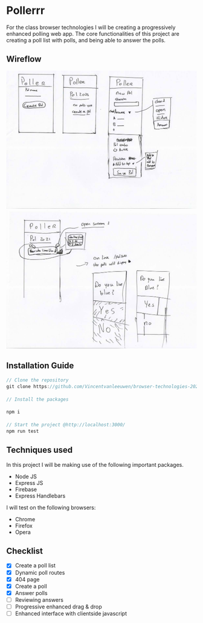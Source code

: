 # Pollerrr

For the class browser technologies I will be creating a progressively enhanced polling web app. 
The core functionalities of this project are creating a poll list with polls, and being able to answer the polls.

## Wireflow
![alt text](https://github.com/Vincentvanleeuwen/browser-technologies-2021/blob/master/img/schets2.jpg "Sketch Poller")
![alt text](https://github.com/Vincentvanleeuwen/browser-technologies-2021/blob/master/img/schets3.jpg "Sketch Enhancement")

## Installation Guide

```jsx
// Clone the repository
git clone https://github.com/Vincentvanleeuwen/browser-technologies-2021.git

// Install the packages

npm i

// Start the project @http://localhost:3000/
npm run test
```

## Techniques used

In this project I will be making use of the following important packages.

- Node JS
- Express JS
- Firebase
- Express Handlebars

I will test on the following browsers:
- Chrome
- Firefox
- Opera

## Checklist 

- [x] Create a poll list
- [x] Dynamic poll routes
- [x] 404 page
- [x] Create a poll
- [x] Answer polls
- [ ] Reviewing answers
- [ ] Progressive enhanced drag & drop
- [ ] Enhanced interface with clientside javascript  
<!-- Add a link to your live demo in Github Pages 🌐-->

<!-- ☝️ replace this description with a description of your own work -->

<!-- replace the code in the /docs folder with your own, so you can showcase your work with GitHub Pages 🌍 -->

<!-- Add a nice poster image here at the end of the week, showing off your shiny frontend 📸 -->

<!-- Maybe a table of contents here? 📚 -->

<!-- How about a section that describes how to install this project? 🤓 -->

<!-- ...but how does one use this project? What are its features 🤔 -->

<!-- Maybe a checklist of done stuff and stuff still on your wishlist? ✅ -->

<!-- How about a license here? 📜 (or is it a licence?) 🤷 -->
